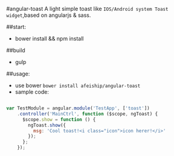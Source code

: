 #angular-toast
A light simple toast like `IOS/Android system Toast widget`,based on angularjs &amp; sass.


##start:
+ bower install && npm install

##build
+ gulp

##usage:
+ use bower `bower install afeiship/angular-toast`
+ sample code:
```javascript

var TestModule = angular.module('TestApp', ['toast'])
    .controller('MainCtrl', function ($scope, ngToast) {
      $scope.show = function () {
        ngToast.show({
          msg: 'Cool toast!<i class="icon">icon herer!</i>'
        });
      };
    });

```

